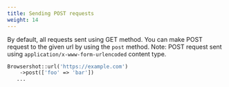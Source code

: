 ```yaml
---
title: Sending POST requests
weight: 14
---
```


By default, all requests sent using GET method. You can make POST request to the given url by using the `post` method.
Note: POST request sent using `application/x-www-form-urlencoded` content type.

```php
Browsershot::url('https://example.com')
    ->post(['foo' => 'bar'])
   ...
```
